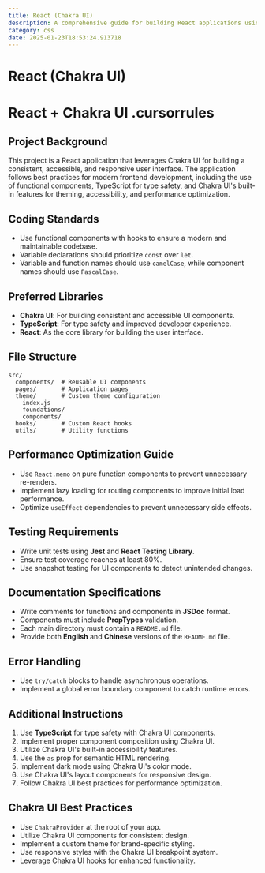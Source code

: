 ```yaml
---
title: React (Chakra UI)
description: A comprehensive guide for building React applications using Chakra UI, focusing on best practices, performance optimization, and maintainable code structure.
category: css
date: 2025-01-23T18:53:24.913718
---
```


# React (Chakra UI)

# React + Chakra UI .cursorrules

## Project Background
This project is a React application that leverages Chakra UI for building a consistent, accessible, and responsive user interface. The application follows best practices for modern frontend development, including the use of functional components, TypeScript for type safety, and Chakra UI's built-in features for theming, accessibility, and performance optimization.

## Coding Standards
- Use functional components with hooks to ensure a modern and maintainable codebase.
- Variable declarations should prioritize `const` over `let`.
- Variable and function names should use `camelCase`, while component names should use `PascalCase`.

## Preferred Libraries
- **Chakra UI**: For building consistent and accessible UI components.
- **TypeScript**: For type safety and improved developer experience.
- **React**: As the core library for building the user interface.

## File Structure
```
src/
  components/  # Reusable UI components
  pages/       # Application pages
  theme/       # Custom theme configuration
    index.js
    foundations/
    components/
  hooks/       # Custom React hooks
  utils/       # Utility functions
```

## Performance Optimization Guide
- Use `React.memo` on pure function components to prevent unnecessary re-renders.
- Implement lazy loading for routing components to improve initial load performance.
- Optimize `useEffect` dependencies to prevent unnecessary side effects.

## Testing Requirements
- Write unit tests using **Jest** and **React Testing Library**.
- Ensure test coverage reaches at least 80%.
- Use snapshot testing for UI components to detect unintended changes.

## Documentation Specifications
- Write comments for functions and components in **JSDoc** format.
- Components must include **PropTypes** validation.
- Each main directory must contain a `README.md` file.
- Provide both **English** and **Chinese** versions of the `README.md` file.

## Error Handling
- Use `try/catch` blocks to handle asynchronous operations.
- Implement a global error boundary component to catch runtime errors.

## Additional Instructions
1. Use **TypeScript** for type safety with Chakra UI components.
2. Implement proper component composition using Chakra UI.
3. Utilize Chakra UI's built-in accessibility features.
4. Use the `as` prop for semantic HTML rendering.
5. Implement dark mode using Chakra UI's color mode.
6. Use Chakra UI's layout components for responsive design.
7. Follow Chakra UI best practices for performance optimization.

## Chakra UI Best Practices
- Use `ChakraProvider` at the root of your app.
- Utilize Chakra UI components for consistent design.
- Implement a custom theme for brand-specific styling.
- Use responsive styles with the Chakra UI breakpoint system.
- Leverage Chakra UI hooks for enhanced functionality.

